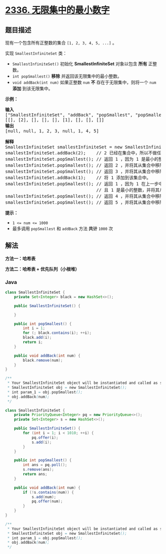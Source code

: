 # [2336. 无限集中的最小数字](https://leetcode.cn/problems/smallest-number-in-infinite-set)

## 题目描述

<p>现有一个包含所有正整数的集合 <code>[1, 2, 3, 4, 5, ...]</code> 。</p>

<p>实现 <code>SmallestInfiniteSet</code> 类：</p>

<ul>
	<li><code>SmallestInfiniteSet()</code> 初始化 <strong>SmallestInfiniteSet</strong> 对象以包含 <strong>所有</strong> 正整数。</li>
	<li><code>int popSmallest()</code> <strong>移除</strong> 并返回该无限集中的最小整数。</li>
	<li><code>void addBack(int num)</code> 如果正整数 <code>num</code> <strong>不</strong> 存在于无限集中，则将一个 <code>num</code> <strong>添加</strong> 到该无限集中。</li>
</ul>

<p><strong>示例：</strong></p>

<pre><strong>输入</strong>
["SmallestInfiniteSet", "addBack", "popSmallest", "popSmallest", "popSmallest", "addBack", "popSmallest", "popSmallest", "popSmallest"]
[[], [2], [], [], [], [1], [], [], []]
<strong>输出</strong>
[null, null, 1, 2, 3, null, 1, 4, 5]

<strong>解释</strong>
SmallestInfiniteSet smallestInfiniteSet = new SmallestInfiniteSet();
smallestInfiniteSet.addBack(2);    // 2 已经在集合中，所以不做任何变更。
smallestInfiniteSet.popSmallest(); // 返回 1 ，因为 1 是最小的整数，并将其从集合中移除。
smallestInfiniteSet.popSmallest(); // 返回 2 ，并将其从集合中移除。
smallestInfiniteSet.popSmallest(); // 返回 3 ，并将其从集合中移除。
smallestInfiniteSet.addBack(1);    // 将 1 添加到该集合中。
smallestInfiniteSet.popSmallest(); // 返回 1 ，因为 1 在上一步中被添加到集合中，
                                   // 且 1 是最小的整数，并将其从集合中移除。
smallestInfiniteSet.popSmallest(); // 返回 4 ，并将其从集合中移除。
smallestInfiniteSet.popSmallest(); // 返回 5 ，并将其从集合中移除。</pre>

<p><strong>提示：</strong></p>

<ul>
	<li><code>1 &lt;= num &lt;= 1000</code></li>
	<li>最多调用 <code>popSmallest</code> 和 <code>addBack</code> 方法 <strong>共计</strong> <code>1000</code> 次</li>
</ul>

## 解法

**方法一：哈希表**

**方法二：哈希表 + 优先队列（小根堆）**

### **Java**

```java
class SmallestInfiniteSet {
    private Set<Integer> black = new HashSet<>();

    public SmallestInfiniteSet() {

    }

    public int popSmallest() {
        int i = 1;
        for (; black.contains(i); ++i);
        black.add(i);
        return i;
    }

    public void addBack(int num) {
        black.remove(num);
    }
}

/**
 * Your SmallestInfiniteSet object will be instantiated and called as such:
 * SmallestInfiniteSet obj = new SmallestInfiniteSet();
 * int param_1 = obj.popSmallest();
 * obj.addBack(num);
 */
```

```java
class SmallestInfiniteSet {
    private PriorityQueue<Integer> pq = new PriorityQueue<>();
    private Set<Integer> s = new HashSet<>();

    public SmallestInfiniteSet() {
        for (int i = 1; i < 1010; ++i) {
            pq.offer(i);
            s.add(i);
        }
    }

    public int popSmallest() {
        int ans = pq.poll();
        s.remove(ans);
        return ans;
    }

    public void addBack(int num) {
        if (!s.contains(num)) {
            s.add(num);
            pq.offer(num);
        }
    }
}

/**
 * Your SmallestInfiniteSet object will be instantiated and called as such:
 * SmallestInfiniteSet obj = new SmallestInfiniteSet();
 * int param_1 = obj.popSmallest();
 * obj.addBack(num);
 */
```
